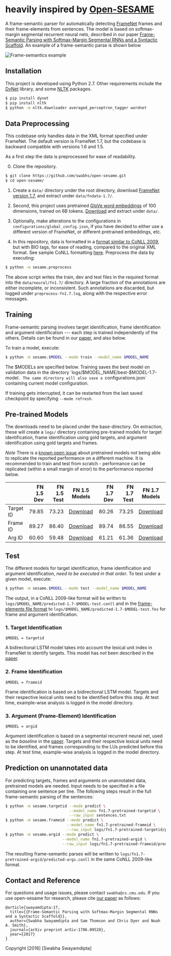 # heavily inspired by [Open-SESAME](https://github.com/swabhs/open-sesame.git)

A frame-semantic parser for automatically detecting [FrameNet](https://framenet.icsi.berkeley.edu/fndrupal/) frames and their frame-elements from sentences. The model is based on  softmax-margin segmental recurrent neural nets, described in our paper [Frame-Semantic Parsing with Softmax-Margin Segmental RNNs and a Syntactic Scaffold](https://arxiv.org/abs/1706.09528). An example of a frame-semantic parse is shown below

![Frame-semantics example](fig/fsp-example.png)

## Installation

This project is developed using Python 2.7. Other requirements include the [DyNet](http://dynet.readthedocs.io/en/latest/python.html) library, and some [NLTK](https://www.nltk.org/) packages.

```sh
$ pip install dynet
$ pip install nltk
$ python -m nltk.downloader averaged_perceptron_tagger wordnet
```

## Data Preprocessing

This codebase only handles data in the XML format specified under FrameNet. The default version is FrameNet 1.7, but the codebase is backward compatible with versions 1.6 and 1.5.

As a first step the data is preprocessed for ease of readability.

0. Clone the repository.
```sh
$ git clone https://github.com/swabhs/open-sesame.git
$ cd open-sesame/
 ```

1. Create a `data/` directory under the root directory, download [FrameNet version 1.7](https://drive.google.com/open?id=1s4SDt_yDhT8qFs1MZJbeFf-XeiNPNnx7), and extract  under `data/fndata-1.7/`.

2. Second, this project uses pretrained [GloVe word embeddings](https://nlp.stanford.edu/projects/glove/) of 100 dimensions, trained on 6B tokens. [Download](http://nlp.stanford.edu/data/glove.6B.zip) and extract under `data/`.

3. Optionally, make alterations to the configurations in `configurations/global_config.json`, if you have decided to either use a different version of FrameNet, or different pretrained embeddings, etc.

4. In this repository, data is formatted in a [format similar to CoNLL 2009](https://ufal.mff.cuni.cz/conll2009-st/task-description.html), but with BIO tags, for ease of reading, compared to the original XML format. See sample CoNLL formatting [here](https://github.com/swabhs/open-sesame/blob/master/sample.fn1.7.train.conll). Preprocess the data by executing:
```sh
$ python -m sesame.preprocess
```
The above script writes the train, dev and test files in the required format into the `data/neural/fn1.7/` directory. A large fraction of the annotations are either incomplete, or inconsistent. Such annotations are discarded, but logged under `preprocess-fn1.7.log`, along with the respective error messages.


## Training

Frame-semantic parsing involves target identification, frame identification and argument identification --- each step is trained independently of the others. Details can be found in our [paper](https://arxiv.org/abs/1706.09528), and also below.

To train a model, execute:

```sh
$ python -m sesame.$MODEL --mode train --model_name $MODEL_NAME
```

The $MODELs are specified below. Training saves the best model on validation data in the directory `logs/$MODEL_NAME/best-$MODEL-1.7-model`. The same directory will also save a `configurations.json` containing current model configuration.

If training gets interrupted, it can be restarted from the last saved checkpoint by specifying `--mode refresh`.

## Pre-trained Models

The downloads need to be placed under the base-directory. On extraction, these will create a `logs/` directory containing pre-trained models for target identification, frame identification using gold targets, and argument identification using gold targets and frames.

*Note* There is a [known open issue](https://github.com/swabhs/open-sesame/issues/15) about pretrained models not being able to replicate the reported performance on a different machine. It is recommended to train and test from scratch - performance can be replicated (within a small margin of error) to the performance reported below.

|           |  FN 1.5 Dev | FN 1.5 Test | FN 1.5 Models                                                                             |  FN 1.7 Dev | FN 1.7 Test | FN 1.7 Models                                                                             |
|-----------|------------:|------------:|------------------------------------------------------------------------------------------------------|------------:|------------:|------------------------------------------------------------------------------------------------------|
| Target ID |       79.85 |       73.23 | [Download](https://drive.google.com/open?id=1xrBKFOwdqLDim2X3kGysV6B8k1ThXDZh) | 80.26 | 73.25 | [Download](https://drive.google.com/open?id=1sS0OPw1uYxeOUK0drkvfZsFkRNgnVUAC) |
| Frame ID  |       89.27 |       86.40 | [Download](https://drive.google.com/open?id=1Ma1h1x8QDsJFQW047_9KvNLblkxlDdGb) | 89.74 | 86.55 | [Download](https://drive.google.com/open?id=1me1V0CrZF5HVWiDBqZ4LHZVSpsWfW3-8)  |
| Arg ID    |       60.60 |       59.48 | [Download](https://drive.google.com/open?id=1TopWIEvmzQ8MBypo-xrCAokW4bZg1oGz) | 61.21 | 61.36 | [Download](https://drive.google.com/open?id=1ys-DIGhJSHgt8VjstMtlkPnYqtlzMSHe)  |

## Test

The different models for target identification, frame identification and argument identification, *need to be executed in that order*.
To test under a given model, execute:

```sh
$ python -m sesame.$MODEL --mode test --model_name $MODEL_NAME
```

The output, in a CoNLL 2009-like format will be written to `logs/$MODEL_NAME/predicted-1.7-$MODEL-test.conll` and in the [frame-elements file format](https://github.com/Noahs-ARK/semafor/tree/master/training/data) to `logs/$MODEL_NAME/predicted-1.7-$MODEL-test.fes` for frame and argument identification.

### 1. Target Identification

`$MODEL = targetid`

A bidirectional LSTM model takes into account the lexical unit index in FrameNet to identify targets. This model has *not* been described in the [paper](https://arxiv.org/abs/1706.09528).

### 2. Frame Identification

`$MODEL = frameid`

Frame identification is based on a bidirectional LSTM model. Targets and their respective lexical units need to be identified before this step. At test time, example-wise analysis is logged in the model directory.

### 3. Argument (Frame-Element) Identification

`$MODEL = argid`

Argument identification is based on a segmental recurrent neural net, used as the *baseline* in the [paper](https://arxiv.org/abs/1706.09528). Targets and their respective lexical units need to be identified, and frames corresponding to the LUs predicted before this step. At test time, example-wise analysis is logged in the model directory.

## Prediction on unannotated data

For predicting targets, frames and arguments on unannotated data, pretrained models are needed. Input needs to be specified in a file containing one sentence per line. The following steps result in the full frame-semantic parsing of the sentences:

```sh
$ python -m sesame.targetid --mode predict \
                            --model_name fn1.7-pretrained-targetid \
                            --raw_input sentences.txt
$ python -m sesame.frameid --mode predict \
                           --model_name fn1.7-pretrained-frameid \
                           --raw_input logs/fn1.7-pretrained-targetid/predicted-targets.conll
$ python -m sesame.argid --mode predict \
                         --model_name fn1.7-pretrained-argid \
                         --raw_input logs/fn1.7-pretrained-frameid/predicted-frames.conll
```

The resulting frame-semantic parses will be written to `logs/fn1.7-pretrained-argid/predicted-args.conll` in the same CoNLL 2009-like format.

## Contact and Reference

For questions and usage issues, please contact `swabha@cs.cmu.edu`. If you use open-sesame for research, please cite [our paper](https://arxiv.org/pdf/1706.09528.pdf) as follows:

```
@article{swayamdipta:17,
  title={{Frame-Semantic Parsing with Softmax-Margin Segmental RNNs and a Syntactic Scaffold}},
  author={Swabha Swayamdipta and Sam Thomson and Chris Dyer and Noah A. Smith},
  journal={arXiv preprint arXiv:1706.09528},
  year={2017}
}
```
Copyright [2018] [Swabha Swayamdipta]
